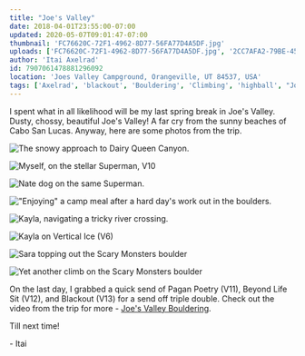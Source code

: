 ```yaml
---
title: "Joe's Valley"
date: 2018-04-01T23:55:00-07:00
updated: 2020-05-07T09:01:47-07:00
thumbnail: 'FC76620C-72F1-4962-8D77-56FA77D4A5DF.jpg'
uploads: ['FC76620C-72F1-4962-8D77-56FA77D4A5DF.jpg', '2CC7AFA2-79BE-4574-B005-8FA89A1FB5D4.jpg', 'CA191603-3AA6-4700-8E69-BC6BE1BF8A6B.jpg', '23C42AA7-4560-4EDC-84EE-B7BBDB608261.jpg', '758DCBD6-4962-4EAF-9F8B-8A2E96023BA1.jpg', 'A87ABA34-9F69-41C2-B4D9-37C41C44C78E.jpg', 'CA48555E-6278-4182-A5E9-82E4381B3E1E.jpg', 'D56ED765-9D6E-4A2F-8800-773937580A8D.jpg']
author: 'Itai Axelrad'
id: 7907061478881296092
location: 'Joes Valley Campground, Orangeville, UT 84537, USA'
tags: ['Axelrad', 'blackout', 'Bouldering', 'Climbing', 'highball', "Joe's", 'sandstone', 'utah', 'Valley']
---
```

I spent what in all likelihood will be my last spring break in Joe's Valley. Dusty, chossy, beautiful Joe's Valley! A far cry from the sunny beaches of Cabo San Lucas. Anyway, here are some photos from the trip.

![The snowy approach to Dairy Queen Canyon.](uploads/FC76620C-72F1-4962-8D77-56FA77D4A5DF.jpg)

![Myself, on the stellar Superman, V10](uploads/2CC7AFA2-79BE-4574-B005-8FA89A1FB5D4.jpg)

![Nate dog on the same Superman.](uploads/CA191603-3AA6-4700-8E69-BC6BE1BF8A6B.jpg)

!["Enjoying" a camp meal after a hard day's work out in the boulders.](uploads/23C42AA7-4560-4EDC-84EE-B7BBDB608261.jpg)

![Kayla, navigating a tricky river crossing.](uploads/758DCBD6-4962-4EAF-9F8B-8A2E96023BA1.jpg)

![Kayla on Vertical Ice (V6)](uploads/A87ABA34-9F69-41C2-B4D9-37C41C44C78E.jpg)

![Sara topping out the Scary Monsters boulder](uploads/CA48555E-6278-4182-A5E9-82E4381B3E1E.jpg)

![Yet another climb on the Scary Monsters boulder](uploads/D56ED765-9D6E-4A2F-8800-773937580A8D.jpg)

On the last day, I grabbed a quick send of Pagan Poetry (V11), Beyond Life Sit (V12), and Blackout (V13) for a send off triple double. Check out the video from the trip for more - [Joe's Valley Bouldering](https://www.youtube.com/watch?v=rt1nZMkSDnQ).

Till next time!

\- Itai
